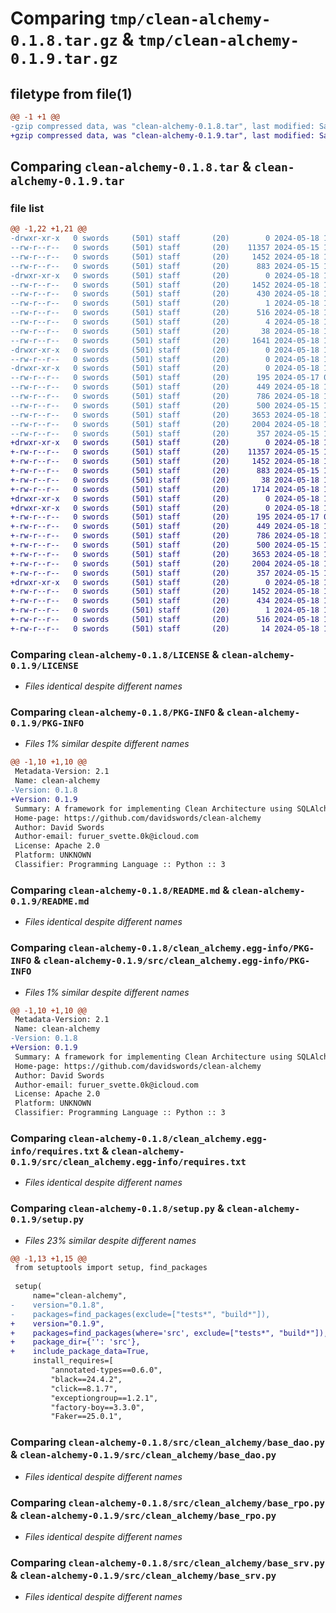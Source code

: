 # Comparing `tmp/clean-alchemy-0.1.8.tar.gz` & `tmp/clean-alchemy-0.1.9.tar.gz`

## filetype from file(1)

```diff
@@ -1 +1 @@
-gzip compressed data, was "clean-alchemy-0.1.8.tar", last modified: Sat May 18 13:41:21 2024, max compression
+gzip compressed data, was "clean-alchemy-0.1.9.tar", last modified: Sat May 18 13:52:39 2024, max compression
```

## Comparing `clean-alchemy-0.1.8.tar` & `clean-alchemy-0.1.9.tar`

### file list

```diff
@@ -1,22 +1,21 @@
-drwxr-xr-x   0 swords     (501) staff       (20)        0 2024-05-18 13:41:21.742069 clean-alchemy-0.1.8/
--rw-r--r--   0 swords     (501) staff       (20)    11357 2024-05-15 18:56:06.000000 clean-alchemy-0.1.8/LICENSE
--rw-r--r--   0 swords     (501) staff       (20)     1452 2024-05-18 13:41:21.741943 clean-alchemy-0.1.8/PKG-INFO
--rw-r--r--   0 swords     (501) staff       (20)      883 2024-05-15 18:56:06.000000 clean-alchemy-0.1.8/README.md
-drwxr-xr-x   0 swords     (501) staff       (20)        0 2024-05-18 13:41:21.740516 clean-alchemy-0.1.8/clean_alchemy.egg-info/
--rw-r--r--   0 swords     (501) staff       (20)     1452 2024-05-18 13:41:21.000000 clean-alchemy-0.1.8/clean_alchemy.egg-info/PKG-INFO
--rw-r--r--   0 swords     (501) staff       (20)      430 2024-05-18 13:41:21.000000 clean-alchemy-0.1.8/clean_alchemy.egg-info/SOURCES.txt
--rw-r--r--   0 swords     (501) staff       (20)        1 2024-05-18 13:41:21.000000 clean-alchemy-0.1.8/clean_alchemy.egg-info/dependency_links.txt
--rw-r--r--   0 swords     (501) staff       (20)      516 2024-05-18 13:41:21.000000 clean-alchemy-0.1.8/clean_alchemy.egg-info/requires.txt
--rw-r--r--   0 swords     (501) staff       (20)        4 2024-05-18 13:41:21.000000 clean-alchemy-0.1.8/clean_alchemy.egg-info/top_level.txt
--rw-r--r--   0 swords     (501) staff       (20)       38 2024-05-18 13:41:21.742119 clean-alchemy-0.1.8/setup.cfg
--rw-r--r--   0 swords     (501) staff       (20)     1641 2024-05-18 13:40:55.000000 clean-alchemy-0.1.8/setup.py
-drwxr-xr-x   0 swords     (501) staff       (20)        0 2024-05-18 13:41:21.740642 clean-alchemy-0.1.8/src/
--rw-r--r--   0 swords     (501) staff       (20)        0 2024-05-18 13:39:42.000000 clean-alchemy-0.1.8/src/__init__.py
-drwxr-xr-x   0 swords     (501) staff       (20)        0 2024-05-18 13:41:21.741606 clean-alchemy-0.1.8/src/clean_alchemy/
--rw-r--r--   0 swords     (501) staff       (20)      195 2024-05-17 08:13:25.000000 clean-alchemy-0.1.8/src/clean_alchemy/__init__.py
--rw-r--r--   0 swords     (501) staff       (20)      449 2024-05-18 13:39:56.000000 clean-alchemy-0.1.8/src/clean_alchemy/base.py
--rw-r--r--   0 swords     (501) staff       (20)      786 2024-05-18 13:39:56.000000 clean-alchemy-0.1.8/src/clean_alchemy/base_dao.py
--rw-r--r--   0 swords     (501) staff       (20)      500 2024-05-15 18:56:06.000000 clean-alchemy-0.1.8/src/clean_alchemy/base_ent.py
--rw-r--r--   0 swords     (501) staff       (20)     3653 2024-05-18 13:39:56.000000 clean-alchemy-0.1.8/src/clean_alchemy/base_rpo.py
--rw-r--r--   0 swords     (501) staff       (20)     2004 2024-05-18 13:39:56.000000 clean-alchemy-0.1.8/src/clean_alchemy/base_srv.py
--rw-r--r--   0 swords     (501) staff       (20)      357 2024-05-15 18:56:06.000000 clean-alchemy-0.1.8/src/clean_alchemy/config.py
+drwxr-xr-x   0 swords     (501) staff       (20)        0 2024-05-18 13:52:39.382519 clean-alchemy-0.1.9/
+-rw-r--r--   0 swords     (501) staff       (20)    11357 2024-05-15 18:56:06.000000 clean-alchemy-0.1.9/LICENSE
+-rw-r--r--   0 swords     (501) staff       (20)     1452 2024-05-18 13:52:39.382374 clean-alchemy-0.1.9/PKG-INFO
+-rw-r--r--   0 swords     (501) staff       (20)      883 2024-05-15 18:56:06.000000 clean-alchemy-0.1.9/README.md
+-rw-r--r--   0 swords     (501) staff       (20)       38 2024-05-18 13:52:39.382572 clean-alchemy-0.1.9/setup.cfg
+-rw-r--r--   0 swords     (501) staff       (20)     1714 2024-05-18 13:52:18.000000 clean-alchemy-0.1.9/setup.py
+drwxr-xr-x   0 swords     (501) staff       (20)        0 2024-05-18 13:52:39.378633 clean-alchemy-0.1.9/src/
+drwxr-xr-x   0 swords     (501) staff       (20)        0 2024-05-18 13:52:39.381354 clean-alchemy-0.1.9/src/clean_alchemy/
+-rw-r--r--   0 swords     (501) staff       (20)      195 2024-05-17 08:13:25.000000 clean-alchemy-0.1.9/src/clean_alchemy/__init__.py
+-rw-r--r--   0 swords     (501) staff       (20)      449 2024-05-18 13:39:56.000000 clean-alchemy-0.1.9/src/clean_alchemy/base.py
+-rw-r--r--   0 swords     (501) staff       (20)      786 2024-05-18 13:39:56.000000 clean-alchemy-0.1.9/src/clean_alchemy/base_dao.py
+-rw-r--r--   0 swords     (501) staff       (20)      500 2024-05-15 18:56:06.000000 clean-alchemy-0.1.9/src/clean_alchemy/base_ent.py
+-rw-r--r--   0 swords     (501) staff       (20)     3653 2024-05-18 13:39:56.000000 clean-alchemy-0.1.9/src/clean_alchemy/base_rpo.py
+-rw-r--r--   0 swords     (501) staff       (20)     2004 2024-05-18 13:39:56.000000 clean-alchemy-0.1.9/src/clean_alchemy/base_srv.py
+-rw-r--r--   0 swords     (501) staff       (20)      357 2024-05-15 18:56:06.000000 clean-alchemy-0.1.9/src/clean_alchemy/config.py
+drwxr-xr-x   0 swords     (501) staff       (20)        0 2024-05-18 13:52:39.382174 clean-alchemy-0.1.9/src/clean_alchemy.egg-info/
+-rw-r--r--   0 swords     (501) staff       (20)     1452 2024-05-18 13:52:39.000000 clean-alchemy-0.1.9/src/clean_alchemy.egg-info/PKG-INFO
+-rw-r--r--   0 swords     (501) staff       (20)      434 2024-05-18 13:52:39.000000 clean-alchemy-0.1.9/src/clean_alchemy.egg-info/SOURCES.txt
+-rw-r--r--   0 swords     (501) staff       (20)        1 2024-05-18 13:52:39.000000 clean-alchemy-0.1.9/src/clean_alchemy.egg-info/dependency_links.txt
+-rw-r--r--   0 swords     (501) staff       (20)      516 2024-05-18 13:52:39.000000 clean-alchemy-0.1.9/src/clean_alchemy.egg-info/requires.txt
+-rw-r--r--   0 swords     (501) staff       (20)       14 2024-05-18 13:52:39.000000 clean-alchemy-0.1.9/src/clean_alchemy.egg-info/top_level.txt
```

### Comparing `clean-alchemy-0.1.8/LICENSE` & `clean-alchemy-0.1.9/LICENSE`

 * *Files identical despite different names*

### Comparing `clean-alchemy-0.1.8/PKG-INFO` & `clean-alchemy-0.1.9/PKG-INFO`

 * *Files 1% similar despite different names*

```diff
@@ -1,10 +1,10 @@
 Metadata-Version: 2.1
 Name: clean-alchemy
-Version: 0.1.8
+Version: 0.1.9
 Summary: A framework for implementing Clean Architecture using SQLAlchemy for FastAPI.
 Home-page: https://github.com/davidswords/clean-alchemy
 Author: David Swords
 Author-email: furuer_svette.0k@icloud.com
 License: Apache 2.0
 Platform: UNKNOWN
 Classifier: Programming Language :: Python :: 3
```

### Comparing `clean-alchemy-0.1.8/README.md` & `clean-alchemy-0.1.9/README.md`

 * *Files identical despite different names*

### Comparing `clean-alchemy-0.1.8/clean_alchemy.egg-info/PKG-INFO` & `clean-alchemy-0.1.9/src/clean_alchemy.egg-info/PKG-INFO`

 * *Files 1% similar despite different names*

```diff
@@ -1,10 +1,10 @@
 Metadata-Version: 2.1
 Name: clean-alchemy
-Version: 0.1.8
+Version: 0.1.9
 Summary: A framework for implementing Clean Architecture using SQLAlchemy for FastAPI.
 Home-page: https://github.com/davidswords/clean-alchemy
 Author: David Swords
 Author-email: furuer_svette.0k@icloud.com
 License: Apache 2.0
 Platform: UNKNOWN
 Classifier: Programming Language :: Python :: 3
```

### Comparing `clean-alchemy-0.1.8/clean_alchemy.egg-info/requires.txt` & `clean-alchemy-0.1.9/src/clean_alchemy.egg-info/requires.txt`

 * *Files identical despite different names*

### Comparing `clean-alchemy-0.1.8/setup.py` & `clean-alchemy-0.1.9/setup.py`

 * *Files 23% similar despite different names*

```diff
@@ -1,13 +1,15 @@
 from setuptools import setup, find_packages
 
 setup(
     name="clean-alchemy",
-    version="0.1.8",
-    packages=find_packages(exclude=["tests*", "build*"]),
+    version="0.1.9",
+    packages=find_packages(where='src', exclude=["tests*", "build*"]),
+    package_dir={'': 'src'},
+    include_package_data=True,
     install_requires=[
         "annotated-types==0.6.0",
         "black==24.4.2",
         "click==8.1.7",
         "exceptiongroup==1.2.1",
         "factory-boy==3.3.0",
         "Faker==25.0.1",
```

### Comparing `clean-alchemy-0.1.8/src/clean_alchemy/base_dao.py` & `clean-alchemy-0.1.9/src/clean_alchemy/base_dao.py`

 * *Files identical despite different names*

### Comparing `clean-alchemy-0.1.8/src/clean_alchemy/base_rpo.py` & `clean-alchemy-0.1.9/src/clean_alchemy/base_rpo.py`

 * *Files identical despite different names*

### Comparing `clean-alchemy-0.1.8/src/clean_alchemy/base_srv.py` & `clean-alchemy-0.1.9/src/clean_alchemy/base_srv.py`

 * *Files identical despite different names*

